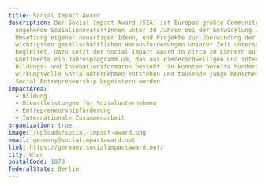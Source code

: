 ```yaml
---
title: Social Impact Award
description: Der Social Impact Award (SIA) ist Europas größte Community, die
  angehende Sozialinnovator*innen unter 30 Jahren bei der Entwicklung und
  Umsetzung eigener neuartiger Ideen, und Projekte zur Überwindung der
  wichtigsten gesellschaftlichen Herausforderungen unserer Zeit unterstützt und
  begleitet. Dazu setzt der Social Impact Award in circa 20 Ländern auf drei
  Kontinente ein Jahresprogramm um, das aus niederschwelligen und interaktiven
  Bildungs- und Inkubationsformaten besteht. So konnten bereits hunderte
  wirkungsvolle Sozialunternehmen entstehen und tausende junge Menschen von
  Social Entrepreneurship begeistern werden.
impactArea:
  - Bildung
  - Dienstleistungen für Sozialunternehmen
  - Entrepreneurshipförderung
  - Internationale Zusammenarbeit
organization: true
image: /uploads/social-impact-award.png
email: germany@socialimpactaward.net
link: https://germany.socialimpactaward.net/
city: Wien
postalCode: 1070
federalState: Berlin
---
```

